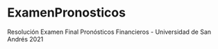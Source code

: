 # ExamenPronosticos
Resolución Examen Final Pronósticos Financieros - Universidad de San Andrés 2021
